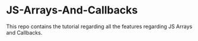 # JS-Arrays-And-Callbacks
This repo contains the tutorial regarding all the features regarding JS Arrays and Callbacks.
